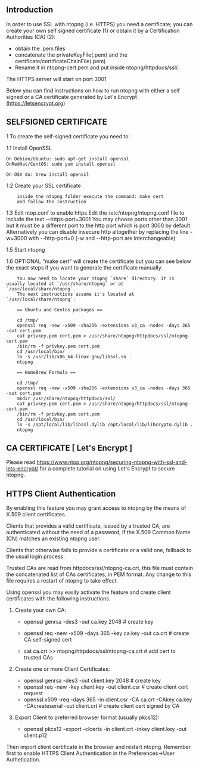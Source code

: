 ## Introduction

In order to use SSL with ntopng (i.e. HTTPS) you need a certificate; you can create your own self signed certificate (1) or obtain it by a Certification Authorities (CA) (2):
- obtain the .pem files
- concatenate the privateKeyFile(.pem) and the certificate/certificateChainFile(.pem)
- Rename it in ntopng-cert.pem and put inside ntopng/httpdocs/ssl/.

The HTTPS server will start on port 3001

Below you can find instructions on how to run ntopng with either a self signed or a CA certificate generated by Let's Encrypt (https://letsencrypt.org)

## SELFSIGNED CERTIFICATE

1	To create the self-signed certificate you need to:

1.1	Install OpenSSL

	On Debian/Ubuntu: sudo apt-get install openssl
	OnRedHat/CentOS: sudo yum install openssl

  	On OSX do: brew install openssl

1.2 Create your SSL certificate

		inside the ntopng folder execute the command: make cert
		and follow the instruction

1.3	Edit ntop.conf to enable https
		Edit the /etc/ntopng/ntopng.conf file to include the text --https-port=3001
		You may choose ports other than 3001 but it must be a different port to the http port which is port 3000 by default
		Alternatively you can disable insecure http altogether by replacing the line -w=3000 with --http-port=0
		(-w and --http-port are interchangeable)
   

1.5	Start ntopng

1.6 OPTIONAL
  	"make cert" will create the certificate but you can see below the
  	exact steps if you want to generate the certificate manually.
  
		You now need to locate your ntopng `share` directory. It is usually located at `/usr/share/ntopng` or at `/usr/local/share/ntopng`.
		The next instructions assume it's located at `/usr/local/share/ntopng`.

		== Ubuntu and Centos packages ==

		cd /tmp/
		openssl req -new -x509 -sha256 -extensions v3_ca -nodes -days 365 -out cert.pem
		cat privkey.pem cert.pem > /usr/share/ntopng/httpdocs/ssl/ntopng-cert.pem
		/bin/rm -f privkey.pem cert.pem
		cd /usr/local/bin/
		ln -s /usr/lib/x86_64-linux-gnu/libssl.so .
		ntopng

		== HomeBrew Formula ==

		cd /tmp/
		openssl req -new -x509 -sha256 -extensions v3_ca -nodes -days 365 -out cert.pem
		mkdir /usr/share/ntopng/httpdocs/ssl/
		cat privkey.pem cert.pem > /usr/share/ntopng/httpdocs/ssl/ntopng-cert.pem
		/bin/rm -f privkey.pem cert.pem
		cd /usr/local/bin/
		ln -s /opt/local/lib/libssl.dylib /opt/local/lib/libcrypto.dylib .
		ntopng



## CA CERTIFICATE [ Let's Encrypt ]

Please read https://www.ntop.org/ntopng/securing-ntopng-with-ssl-and-lets-encrypt/ for
a complete tutorial on using Let's Encrypt to secure ntopng.


## HTTPS Client Authentication

By enabling this feature you may grant access to ntopng by the means of X.509 client certificates.

Clients that provides a valid certificate, issued by a trusted CA, are authenticated 
without the need of a password, if the X.509 Common Name (CN) matches an existing ntopng user.

Clients that otherwise fails to provide a certificate or a valid one, fallback to the usual 
login process.

Trusted CAs are read from httpdocs/ssl/ntopng-ca.crt, this file must contain the concatenated 
list of CAs certificates, in PEM format. Any change to this file requires a restart of ntopng
to take effect.

Using openssl you may easily activate the feature and create client certificates 
with the following instructions.

1. Create your own CA:

	- openssl genrsa -des3 -out ca.key 2048				# create key
	- openssl req -new -x509 -days 365 -key ca.key -out ca.crt 	# create CA self-signed cert

	- cat ca.crt >> ntopng/httpdocs/ssl/ntopng-ca.crt			# add cert to trusted CAs
	

2. Create one or more Client Certificates:

	- openssl genrsa -des3 -out client.key 2048			# create key
	- openssl req -new -key client.key -out client.csr		# create client cert request
	- openssl x509 -req -days 365 -in client.csr -CA ca.crt -CAkey ca.key -CAcreateserial -out client.crt														# create client cert signed by CA
	
3. Export Client to preferred browser format (usually pkcs12):

	- openssl pkcs12 -export -clcerts -in client.crt -inkey client.key -out client.p12

Then import client certificate in the browser and restart ntopng. 
Remember first to enable HTTPS Client Authentication in the Preferences->User Authetication.

